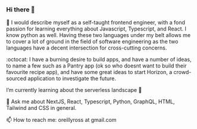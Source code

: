 ### Hi there 👋

🔭 I would describe myself as a self-taught frontend engineer, with a fond passion for learning everything about Javascript, Typescript, and React. I know python as well. Having these two languages under my belt allows me to cover a lot of ground in the field of software engineering as the two languages have a decent intersection for cross-cutting concerns.

:octocat: I have a burning desire to build apps, and have a number of ideas, to name a few such as a Pantry app (ok so who doesnt want to build their favourite recipe app), and have some great ideas to start Horizon, a crowd-sourced application to investigate the future.

I’m currently learning about the serverless landscape :tada:

💬 Ask me about NextJS, React, Typescript, Python, GraphQL, HTML, Tailwind and CSS in general.   

📫 How to reach me: oreillyross at gmail.com

